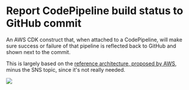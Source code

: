 # Report CodePipeline build status to GitHub commit

An AWS CDK construct that, when attached to a CodePipeline, will make sure success or failure of that pipeline is
reflected back to GitHub and shown next to the commit.

This is largely based on
the <a href="https://aws.amazon.com/blogs/devops/aws-codepipeline-build-status-in-a-third-party-git-repository/">
reference architecture, proposed by AWS</a>, minus the SNS topic, since it's not really needed.

<img src="https://d2908q01vomqb2.cloudfront.net/7719a1c782a1ba91c031a682a0a2f8658209adbf/2021/03/24/AWS-CodePipeline-external-status-1-1.png"/>
